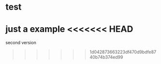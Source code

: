 # test
just a example
<<<<<<< HEAD
=======
second version
>>>>>>> 1d042873663223df470d9bdfe8740b74b374ed99
